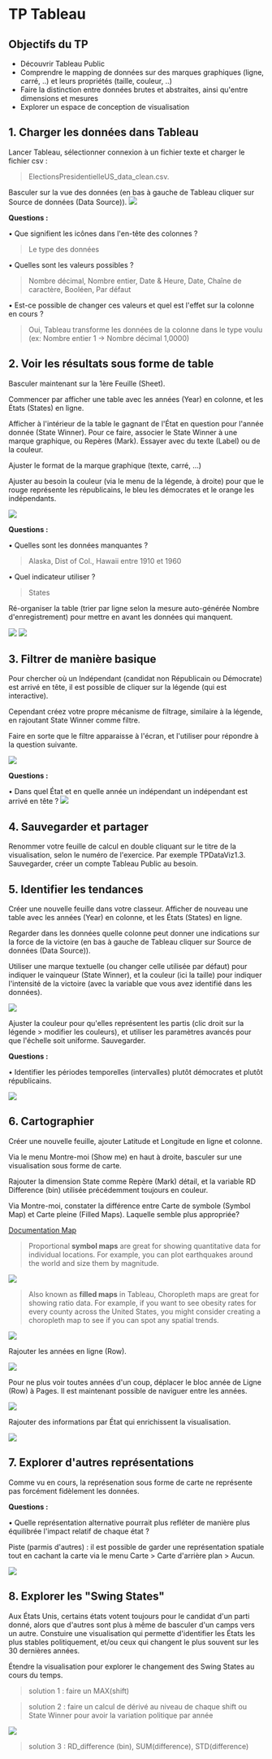 # TP Tableau

## Objectifs du TP
- Découvrir Tableau Public
- Comprendre le mapping de données sur des marques graphiques (ligne, carré, ..) et leurs propriétés (taille, couleur, ..)
- Faire la distinction entre données brutes et abstraites, ainsi qu'entre dimensions et mesures
- Explorer un espace de conception de visualisation

## 1. Charger les données dans Tableau
Lancer Tableau, sélectionner connexion à un fichier texte et charger le fichier csv :
> ElectionsPresidentielleUS_data_clean.csv. 

Basculer sur la vue des données (en bas à gauche de Tableau cliquer sur Source de données (Data Source)).
![](https://github.com/ctith/Tableau/blob/master/Tableau-screenshot/2018-03-29%2011_53_55-TP%20Tableau.docx%20-%20Word.png)

**Questions :**

•	Que signifient les icônes dans l'en-tête des colonnes ?
> Le type des données

•	Quelles sont les valeurs possibles ?
> Nombre décimal, Nombre entier, Date & Heure, Date, Chaîne de caractère, Booléen, Par défaut

•	Est-ce possible de changer ces valeurs et quel est l'effet sur la colonne en cours ?
> Oui, Tableau transforme les données de la colonne dans le type voulu (ex: Nombre entier 1 -> Nombre décimal 1,0000)

## 2. Voir les résultats sous forme de table
Basculer maintenant sur la 1ère Feuille (Sheet). 

Commencer par afficher une table avec les années (Year) en colonne, et les États (States) en ligne.

Afficher à l'intérieur de la table le gagnant de l'État en question pour l'année donnée (State Winner). 
Pour ce faire, associer le State Winner à une marque graphique, ou Repères (Mark). 
Essayer avec du texte (Label) ou de la couleur. 

Ajuster le format de la marque graphique (texte, carré, ...) 

Ajuster au besoin la couleur (via le menu de la légende, à droite) pour que le rouge représente les républicains, le bleu les démocrates et le orange les indépendants.

![](https://github.com/ctith/Tableau/blob/master/Tableau-screenshot/2018-03-29%2012_01_29-.png)

**Questions :**

•	Quelles sont les données manquantes ?
> Alaska, Dist of Col., Hawaii entre 1910 et 1960

•	Quel indicateur utiliser ?
> States

Ré-organiser la table (trier par ligne selon la mesure auto-générée Nombre d'enregistrement) pour mettre en avant les données qui manquent.

![](https://github.com/ctith/Tableau/blob/master/Tableau-screenshot/2018-03-29%2012_09_17-Trier%20%5BState%5D.png)
![](https://github.com/ctith/Tableau/blob/master/Tableau-screenshot/2018-03-29%2012_09_25-Editing%20Tableau_README.md%20at%20master%20%C2%B7%20ctith_Tableau.png)

## 3. Filtrer de manière basique
Pour chercher où un Indépendant (candidat non Républicain ou Démocrate) est arrivé en tête, il est possible de cliquer sur la légende (qui est interactive). 

Cependant créez votre propre mécanisme de filtrage, similaire à la légende, en rajoutant State Winner comme filtre. 

Faire en sorte que le filtre apparaisse à l'écran, et l'utiliser pour répondre à la question suivante.

![](https://github.com/ctith/Tableau/blob/master/Tableau-screenshot/2018-03-29%2012_12_40-Filtrer%20%5BState%20Winner%5D.png)

**Questions :**

•	Dans quel État et en quelle année un indépendant un indépendant est arrivé en tête ?
![](https://github.com/ctith/Tableau/blob/master/Tableau-screenshot/2018-03-29%2012_15_40-Tableau%20Public%20-%20Classeur1.png)

## 4. Sauvegarder et partager
Renommer votre feuille de calcul en double cliquant sur le titre de la visualisation, selon le numéro de l'exercice. Par exemple TPDataViz1.3. Sauvegarder, créer un compte Tableau Public au besoin.

## 5. Identifier les tendances
Créer une nouvelle feuille dans votre classeur. Afficher de nouveau une table avec les années (Year) en colonne, et les États (States) en ligne.

Regarder dans les données quelle colonne peut donner une indications sur la force de la victoire (en bas à gauche de Tableau cliquer sur Source de données (Data Source)). 

Utiliser une marque textuelle (ou changer celle utilisée par défaut) pour indiquer le vainqueur (State Winner), et la couleur (ici la taille) pour indiquer l'intensité de la victoire (avec la variable que vous avez identifié dans les données). 

![](https://github.com/ctith/Tableau/blob/master/Tableau-screenshot/2018-03-29%2013_59_09-Tableau_2018-03-29%2012_19_40-Tableau%20Public%20Sign%20In.png%20at%20master%20%C2%B7%20ctith_Tableau.png)

Ajuster la couleur pour qu'elles représentent les partis (clic droit sur la légende > modifier les couleurs), et utiliser les paramètres avancés pour que l'échelle soit uniforme. Sauvegarder.

**Questions :**

•	Identifier les périodes temporelles (intervalles) plutôt démocrates et plutôt républicains.

![](https://github.com/ctith/Tableau/blob/master/Tableau-screenshot/2018-03-29%2013_58_08-Editing%20Tableau_README.md%20at%20master%20%C2%B7%20ctith_Tableau.png)

## 6. Cartographier
Créer une nouvelle feuille, ajouter Latitude et Longitude en ligne et colonne.

Via le menu Montre-moi (Show me) en haut à droite, basculer sur une visualisation sous forme de carte. 

Rajouter la dimension State comme Repère (Mark) détail, et la variable RD Difference (bin) utilisée précédemment toujours en couleur. 

Via Montre-moi, constater la différence entre Carte de symbole (Symbol Map) et Carte pleine (Filled Maps). Laquelle semble plus appropriée?

[Documentation Map](http://onlinehelp.tableau.com/current/pro/desktop/en-us/help.html#maps_build.html%3FTocPath%3DDesign%2520Views%2520and%2520Analyze%2520Data%7CBuild%2520Map%2520Views%7CMapping%2520in%2520Tableau%7C_____0)

> Proportional **symbol maps** are great for showing quantitative data for individual locations. For example, you can plot earthquakes around the world and size them by magnitude.

![](https://github.com/ctith/Tableau/blob/master/Tableau-screenshot/2018-03-29%2014_18_43-Editing%20Tableau_README.md%20at%20master%20%C2%B7%20ctith_Tableau.png)

> Also known as **filled maps** in Tableau, Choropleth maps are great for showing ratio data. For example, if you want to see obesity rates for every county across the United States, you might consider creating a choropleth map to see if you can spot any spatial trends.

![](https://github.com/ctith/Tableau/blob/master/Tableau-screenshot/2018-03-29%2014_18_08-Editing%20Tableau_README.md%20at%20master%20%C2%B7%20ctith_Tableau.png)

Rajouter les années en ligne (Row). 

![](https://github.com/ctith/Tableau/blob/master/Tableau-screenshot/2018-03-29%2014_21_53-Editing%20Tableau_README.md%20at%20master%20%C2%B7%20ctith_Tableau.png)

Pour ne plus voir toutes années d'un coup, déplacer le bloc année de Ligne (Row) à Pages. Il est maintenant possible de naviguer entre les années.

![](https://github.com/ctith/Tableau/blob/master/Tableau-screenshot/2018-03-29%2014_22_02-Editing%20Tableau_README.md%20at%20master%20%C2%B7%20ctith_Tableau.png)

Rajouter des informations par État qui enrichissent la visualisation.

![](https://github.com/ctith/Tableau/blob/master/Tableau-screenshot/2018-03-29%2014_22_59-Editing%20Tableau_README.md%20at%20master%20%C2%B7%20ctith_Tableau.png)

## 7. Explorer d'autres représentations
Comme vu en cours, la représenation sous forme de carte ne représente pas forcément fidèlement les données.

**Questions :**

•	Quelle représentation alternative pourrait plus refléter de manière plus équilibrée l'impact relatif de chaque état ?

Piste (parmis d'autres) : il est possible de garder une représentation spatiale tout en cachant la carte via le menu Carte > Carte d'arrière plan > Aucun.

![](https://github.com/ctith/Tableau/blob/master/Tableau-screenshot/2018-03-29%2014_29_10-Tableau_README.md%20at%20master%20%C2%B7%20ctith_Tableau.png)

## 8. Explorer les "Swing States"

Aux États Unis, certains états votent toujours pour le candidat d'un parti donné, alors que d'autres sont plus à même de basculer d'un camps vers un autre. Constuire une visualisation qui permette d'identifier les États les plus stables politiquement, et/ou ceux qui changent le plus souvent sur les 30 dernières années.

Étendre la visualisation pour explorer le changement des Swing States au cours du temps.

> solution 1 : faire un MAX(shift)

> solution 2 : faire un calcul de dérivé au niveau de chaque shift ou State Winner pour avoir la variation politique par année

![](https://github.com/ctith/Tableau/blob/master/Tableau-screenshot/2018-03-29%2016_27_40-Editing%20Tableau_README.md%20at%20master%20%C2%B7%20ctith_Tableau.png)

> solution 3 : RD_difference (bin), SUM(difference), STD(difference)
